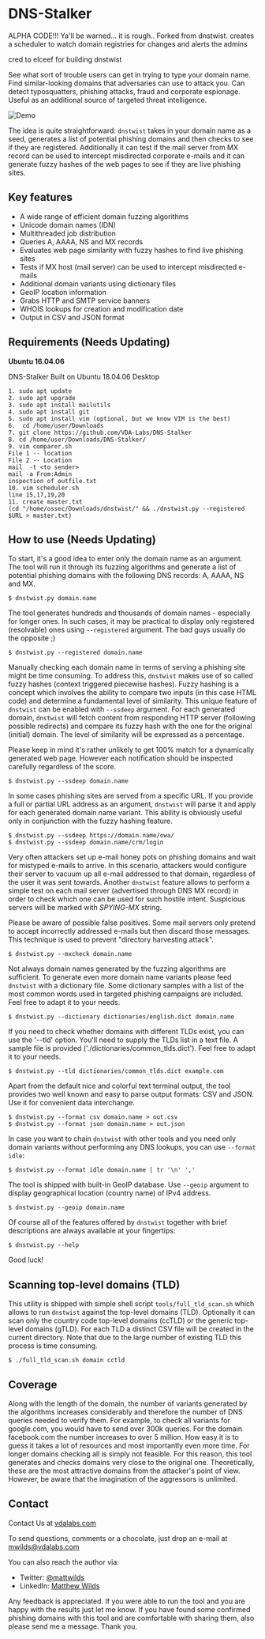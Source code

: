 
DNS-Stalker
========

ALPHA CODE!!! Ya'll be warned... it is rough..
Forked from dnstwist. creates a scheduler to watch domain registries for changes
and alerts the admins



cred to elceef for building dnstwist




See what sort of trouble users can get in trying to type your domain name.
Find similar-looking domains that adversaries can use to attack you. Can detect
typosquatters, phishing attacks, fraud and corporate espionage. Useful as an
additional source of targeted threat intelligence.

![Demo](/docs/dnstwist_demo.gif)

The idea is quite straightforward: `dnstwist` takes in your domain name as a
seed, generates a list of potential phishing domains and then checks to see if
they are registered.
Additionally it can test if the mail server from MX record can be used to
intercept misdirected corporate e-mails and it can generate fuzzy hashes of the
web pages to see if they are live phishing sites.


Key features
------------

- A wide range of efficient domain fuzzing algorithms
- Unicode domain names (IDN)
- Multithreaded job distribution
- Queries A, AAAA, NS and MX records
- Evaluates web page similarity with fuzzy hashes to find live phishing sites
- Tests if MX host (mail server) can be used to intercept misdirected e-mails
- Additional domain variants using dictionary files
- GeoIP location information
- Grabs HTTP and SMTP service banners
- WHOIS lookups for creation and modification date
- Output in CSV and JSON format


Requirements (Needs Updating)
------------

**Ubuntu 16.04.06**

DNS-Stalker
Built on Ubuntu 18.04.06 Desktop
```
1. sudo apt update
2. sudo apt upgrade
3. sudo apt install mailutils
4. sudo apt install git
5. sudo apt install vim (optional, but we know VIM is the best)
6.  cd /home/user/Downloads
7. git clone https://github.com/VDA-Labs/DNS-Stalker
8. cd /home/user/Downloads/DNS-Stalker/
9. vim comparer.sh
File 1 -- location
File 2 -- Location
mail  -t <to sender>
mail -a From:Admin
inspection of outfile.txt
10. vim scheduler.sh
line 15,17,19,20
11. create master.txt
(cd "/home/ossec/Downloads/dnstwist/" && ./dnstwist.py --registered $URL > master.txt)

```


How to use (Needs Updating)
----------

To start, it's a good idea to enter only the domain name as an argument. The
tool will run it through its fuzzing algorithms and generate a list of
potential phishing domains with the following DNS records: A, AAAA, NS and MX.

```
$ dnstwist.py domain.name
```

The tool generates hundreds and thousands of domain names - especially for
longer ones. In such cases, it may be practical to display only registered
(resolvable) ones using `--registered` argument. The bad guys usually do the
opposite ;)

```
$ dnstwist.py --registered domain.name
```

Manually checking each domain name in terms of serving a phishing site might be
time consuming. To address this, `dnstwist` makes use of so called fuzzy hashes
(context triggered piecewise hashes). Fuzzy hashing is a concept which involves
the ability to compare two inputs (in this case HTML code) and determine a
fundamental level of similarity. This unique feature of `dnstwist` can be
enabled with `--ssdeep` argument. For each generated domain, `dnstwist` will
fetch content from responding HTTP server (following possible redirects) and
compare its fuzzy hash with the one for the original (initial) domain. The
level of similarity will be expressed as a percentage.

Please keep in mind it's rather unlikely to get 100% match for a dynamically
generated web page. However each notification should be inspected carefully
regardless of the score.

```
$ dnstwist.py --ssdeep domain.name
```

In some cases phishing sites are served from a specific URL. If you provide a
full or partial URL address as an argument, `dnstwist` will parse it and apply
for each generated domain name variant. This ability is obviously useful only
in conjunction with the fuzzy hashing feature.

```
$ dnstwist.py --ssdeep https://domain.name/owa/
$ dnstwist.py --ssdeep domain.name/crm/login
```

Very often attackers set up e-mail honey pots on phishing domains and wait for
mistyped e-mails to arrive. In this scenario, attackers would configure their
server to vacuum up all e-mail addressed to that domain, regardless of the user
it was sent towards. Another `dnstwist` feature allows to perform a simple test
on each mail server (advertised through DNS MX record) in order to check which
one can be used for such hostile intent. Suspicious servers will be marked with
*SPYING-MX* string.

Please be aware of possible false positives. Some mail servers only pretend to
accept incorrectly addressed e-mails but then discard those messages. This
technique is used to prevent "directory harvesting attack".

```
$ dnstwist.py --mxcheck domain.name
```

Not always domain names generated by the fuzzing algorithms are sufficient. To
generate even more domain name variants please feed `dnstwist` with a
dictionary file. Some dictionary samples with a list of the most common words
used in targeted phishing campaigns are included. Feel free to adapt it to your
needs.

```
$ dnstwist.py --dictionary dictionaries/english.dict domain.name
``` 

If you need to check whether domains with different TLDs exist, you can use the 
'--tld' option. You'll need to supply the TLDs list in a text file. A sample file
is provided ('./dictionaries/common_tlds.dict'). Feel free to adapt it to your
needs.

```
$ dnstwist.py --tld dictionaries/common_tlds.dict example.com
``` 

Apart from the default nice and colorful text terminal output, the tool
provides two well known and easy to parse output formats: CSV and JSON. Use it
for convenient data interchange.

```
$ dnstwist.py --format csv domain.name > out.csv
$ dnstwist.py --format json domain.name > out.json
```

In case you want to chain `dnstwist` with other tools and you need only domain
variants without performing any DNS lookups, you can use `--format idle`:

```
$ dnstwist.py --format idle domain.name | tr '\n' ','
```

The tool is shipped with built-in GeoIP database. Use `--geoip` argument to
display geographical location (country name) of IPv4 address.

```
$ dnstwist.py --geoip domain.name
```

Of course all of the features offered by `dnstwist` together with brief
descriptions are always available at your fingertips:

```
$ dnstwist.py --help
```

Good luck!


Scanning top-level domains (TLD)
-------------------------------

This utility is shipped with simple shell script `tools/full_tld_scan.sh` which
allows to run `dnstwist` against the top-level domains (TLD). Optionally it can
scan only the country code top-level domains (ccTLD) or the generic top-level
domains (gTLD). For each TLD a distinct CSV file will be created in the current
directory. Note that due to the large number of existing TLD this process is
time consuming.

```
$ ./full_tld_scan.sh domain cctld
```

Coverage
--------

Along with the length of the domain, the number of variants generated by the
algorithms increases considerably and therefore the number of DNS queries
needed to verify them. For example, to check all variants for google.com, you
would have to send over 300k queries. For the domain facebook.com the number
increases to over 5 million. How easy it is to guess it takes a lot of
resources and most importantly even more time. For longer domains checking all
is simply not feasible.
For this reason, this tool generates and checks domains very close to the
original one. Theoretically, these are the most attractive domains from the
attacker's point of view. However, be aware that the imagination of the
aggressors is unlimited.


Contact
-------
Contact Us at [vdalabs.com](https://vdalabs.com)

To send questions, comments or a chocolate, just drop an e-mail at
[mwilds@vdalabs.com](mailto:mwilds@vdalabs.com)

You can also reach the author via:

- Twitter: [@mattwilds](https://twitter.com/mattwilds)
- LinkedIn: [Matthew Wilds](https://www.linkedin.com/in/matthew-wilds-41085a8b/)

Any feedback is appreciated. If you were able to run the tool and you are happy
with the results just let me know. If you have found some confirmed phishing
domains with this tool and are comfortable with sharing them, also please send
me a message. Thank you.

